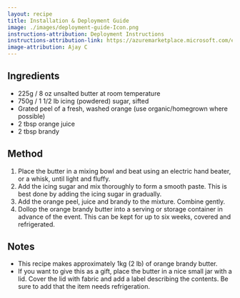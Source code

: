 ```yaml
---
layout: recipe
title: Installation & Deployment Guide
image: ./images/deployment-guide-Icon.png
instructions-attribution: Deployment Instructions
instructions-attribution-link: https://azuremarketplace.microsoft.com/en-us/marketplace/apps/cloudneeti.cloudneeti_enterpise?tab=Overview
image-attribution: Ajay C
---
```


## Ingredients

* 225g / 8 oz unsalted butter at room temperature
* 750g / 1 1/2 lb icing (powdered) sugar, sifted
* Grated peel of a fresh, washed orange (use organic/homegrown where possible)
* 2 tbsp orange juice
* 2 tbsp brandy

## Method

1. Place the butter in a mixing bowl and beat using an electric hand beater, or a whisk, until light and fluffy.
2. Add the icing sugar and mix thoroughly to form a smooth paste. This is best done by adding the icing sugar in gradually.
3. Add the orange peel, juice and brandy to the mixture. Combine gently.
4. Dollop the orange brandy butter into a serving or storage container in advance of the event. This can be kept for up to six weeks, covered and refrigerated.

## Notes

* This recipe makes approximately 1kg (2 lb) of orange brandy butter.
* If you want to give this as a gift, place the butter in a nice small jar with a lid. Cover the lid with fabric and add a label describing the contents. Be sure to add that the item needs refrigeration.







